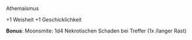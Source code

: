 Athemaismus

+1 Weisheit
+1 Geschicklichkeit

**Bonus**:
Moonsmite:
1d4 Nekrotischen Schaden bei Treffer (1x /langer Rast)